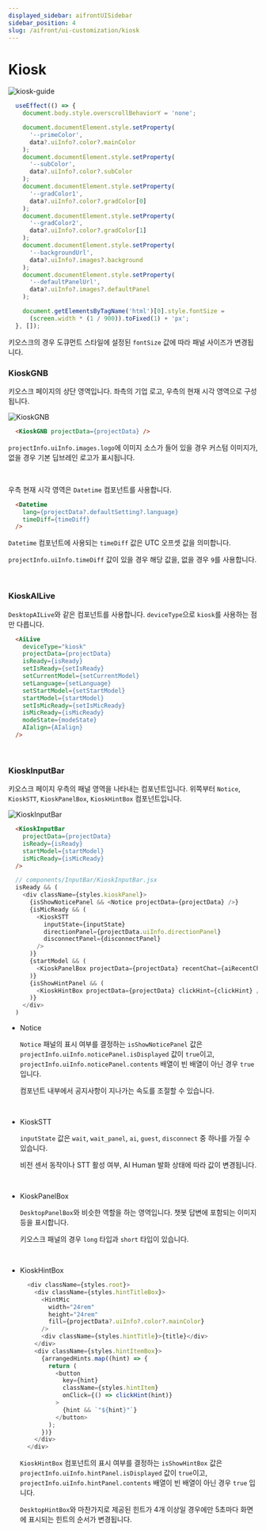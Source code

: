 ```yaml
---
displayed_sidebar: aifrontUISidebar
sidebar_position: 4
slug: /aifront/ui-customization/kiosk
---
```


# Kiosk

![kiosk-guide](/img/aifront/kiosk-guide.png)

```javascript
  useEffect(() => {
    document.body.style.overscrollBehaviorY = 'none';

    document.documentElement.style.setProperty(
      '--primeColor',
      data?.uiInfo?.color?.mainColor
    );
    document.documentElement.style.setProperty(
      '--subColor',
      data?.uiInfo?.color?.subColor
    );
    document.documentElement.style.setProperty(
      '--gradColor1',
      data?.uiInfo?.color?.gradColor[0]
    );
    document.documentElement.style.setProperty(
      '--gradColor2',
      data?.uiInfo?.color?.gradColor[1]
    );
    document.documentElement.style.setProperty(
      '--backgroundUrl',
      data?.uiInfo?.images?.background
    );
    document.documentElement.style.setProperty(
      '--defaultPanelUrl',
      data?.uiInfo?.images?.defaultPanel
    );

    document.getElementsByTagName('html')[0].style.fontSize =
      (screen.width * (1 / 900)).toFixed(1) + 'px';
  }, []);
```

키오스크의 경우 도큐먼트 스타일에 설정된 `fontSize` 값에 따라 패널 사이즈가 변경됩니다.

### KioskGNB

키오스크 페이지의 상단 영역입니다. 좌측의 기업 로고, 우측의 현재 시각 영역으로 구성됩니다.

![KioskGNB](/img/aifront/kiosk-gnb.png)

```html
  <KioskGNB projectData={projectData} />
```

`projectInfo.uiInfo.images.logo`에 이미지 소스가 들어 있을 경우 커스텀 이미지가, 없을 경우 기본 딥브레인 로고가 표시됩니다.

<br />

우측 현재 시각 영역은 `Datetime` 컴포넌트를 사용합니다.

```html
  <Datetime
    lang={projectData?.defaultSetting?.language}
    timeDiff={timeDiff}
  />
```

`Datetime` 컴포넌트에 사용되는 `timeDiff` 값은 UTC 오프셋 값을 의미합니다.

 `projectInfo.uiInfo.timeDiff` 값이 있을 경우 해당 값을, 없을 경우 `9`를 사용합니다.


<br />

### KioskAILive

`DesktopAILive`와 같은 컴포넌트를 사용합니다. `deviceType`으로 `kiosk`를 사용하는 점만 다릅니다.

```html
  <AiLive
    deviceType="kiosk"
    projectData={projectData}
    isReady={isReady}
    setIsReady={setIsReady}
    setCurrentModel={setCurrentModel}
    setLanguage={setLanguage}
    setStartModel={setStartModel}
    startModel={startModel}
    setIsMicReady={setIsMicReady}
    isMicReady={isMicReady}
    modeState={modeState}
    AIalign={AIalign}
  />
```

<br />

### KioskInputBar

키오스크 페이지 우측의 패널 영역을 나타내는 컴포넌트입니다. 위쪽부터 `Notice`, `KioskSTT`, `KioskPanelBox`, `KioskHintBox` 컴포넌트입니다.

![KioskInputBar](/img/aifront/kiosk-inputbar.png)

```html
  <KioskInputBar
    projectData={projectData}
    isReady={isReady}
    startModel={startModel}
    isMicReady={isMicReady}
  />
```
```javascript
  // components/InputBar/KioskInputBar.jsx
  isReady && (
    <div className={styles.kioskPanel}>
      {isShowNoticePanel && <Notice projectData={projectData} />}
      {isMicReady && (
        <KioskSTT
          inputState={inputState}
          directionPanel={projectData.uiInfo.directionPanel}
          disconnectPanel={disconnectPanel}
        />
      )}
      {startModel && (
        <KioskPanelBox projectData={projectData} recentChat={aiRecentChat} />
      )}
      {isShowHintPanel && (
        <KioskHintBox projectData={projectData} clickHint={clickHint} />
      )}
    </div>
  )
```

- Notice

  `Notice` 패널의 표시 여부를 결정하는 `isShowNoticePanel` 값은 `projectInfo.uiInfo.noticePanel.isDisplayed` 값이 `true`이고, `projectInfo.uiInfo.noticePanel.contents` 배열이 빈 배열이 아닌 경우 `true` 입니다.

  컴포넌트 내부에서 공지사항이 지나가는 속도를 조절할 수 있습니다.

  <br />

- KioskSTT
  
  `inputState` 값은  `wait`, `wait_panel`, `ai`, `guest`, `disconnect` 중 하나를 가질 수 있습니다.
  
  비전 센서 동작이나 STT 활성 여부, AI Human 발화 상태에 따라 값이 변경됩니다.

  <br />

- KioskPanelBox

  `DesktopPanelBox`와 비슷한 역할을 하는 영역입니다. 챗봇 답변에 포함되는 이미지 등을 표시합니다.

  키오스크 패널의 경우 `long` 타입과 `short` 타입이 있습니다.


  <br />

- KioskHintBox
  ```javascript
    <div className={styles.root}>
      <div className={styles.hintTitleBox}>
        <HintMic
          width="24rem"
          height="24rem"
          fill={projectData?.uiInfo?.color?.mainColor}
        />
        <div className={styles.hintTitle}>{title}</div>
      </div>
      <div className={styles.hintItemBox}>
        {arrangedHints.map((hint) => {
          return (
            <button
              key={hint}
              className={styles.hintItem}
              onClick={() => clickHint(hint)}
            >
              {hint && `"${hint}"`}
            </button>
          );
        })}
      </div>
    </div>
  ```

    `KioskHintBox` 컴포넌트의 표시 여부를 결정하는 `isShowHintBox` 값은 `projectInfo.uiInfo.hintPanel.isDisplayed` 값이 `true`이고, `projectInfo.uiInfo.hintPanel.contents` 배열이 빈 배열이 아닌 경우 `true` 입니다.

    `DesktopHintBox`와 마찬가지로 제공된 힌트가 4개 이상일 경우에만 5초마다 화면에 표시되는 힌트의 순서가 변경됩니다.

<br />